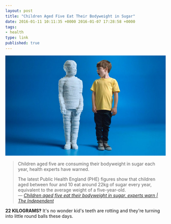 ```yaml
---
layout: post
title: "Children Aged Five Eat Their Bodyweight in Sugar"
date: 2016-01-11 10:11:35 +0000 2016-01-07 17:28:58 +0000
tags:
- health
type: link
published: true
---
```


![Sugar Boy](/assets/Sugar-Boy.jpg)

> Children aged five are consuming their bodyweight in sugar each year, health experts have warned.
>
> The latest Public Health England (PHE) figures show that children aged between four and 10 eat around 22kg of sugar every year, equivalent to the average weight of a five-year-old.  
> <cite>— [Children aged five eat their bodyweight in sugar, experts warn | The Independent](http://www.independent.co.uk/life-style/health-and-families/health-news/children-aged-five-eat-their-bodyweight-in-sugar-experts-warn-a6795346.html)</cite>

**22 KILOGRAMS‽** It's no wonder kid's teeth are rotting and they're turning into little round balls these days.
